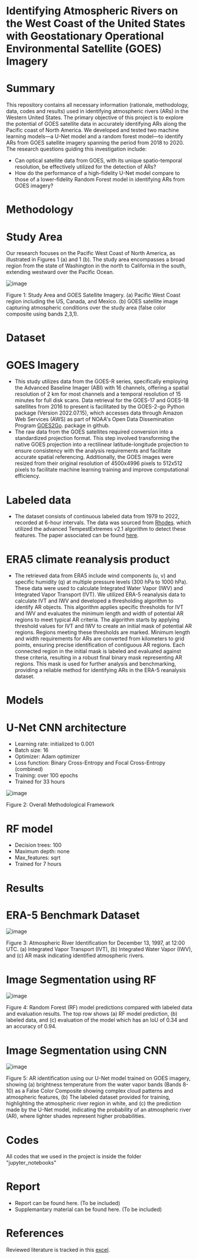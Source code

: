 # Identifying Atmospheric Rivers on the West Coast of the United States with Geostationary Operational Environmental Satellite (GOES) Imagery

# Summary
This repository contains all necessary information (rationale, methodology, data, codes and results) used in identifying atmospheric rivers (ARs) in the Western United States.
The primary objective of this project is to explore the potential of GOES satellite data in accurately identifying ARs along the Pacific coast of North America. We developed and tested two machine learning models—a U-Net model and a random forest model—to identify ARs from GOES satellite imagery spanning the period from 2018 to 2020. 
The research questions guiding this investigation include: 
- Can optical satellite data from GOES, with its unique spatio-temporal resolution, be effectively utilized for the detection of ARs? 
- How do the performance of a high-fidelity U-Net model compare to those of a lower-fidelity Random Forest model in identifying ARs from GOES imagery?

# Methodology
# Study Area
Our research focuses on the Pacific West Coast of North America, as illustrated in Figures 1 (a) and 1 (b). The study area encompasses a broad region from the state of Washington in the north to California in the south, extending westward over the Pacific Ocean. 

![image](https://github.com/user-attachments/assets/d2015e82-fa22-4d5d-89f4-60e9e6776329)

Figure 1: Study Area and GOES Satellite Imagery. (a) Pacific West Coast region including the US, Canada, and Mexico. (b) GOES satellite image capturing atmospheric conditions over the study area (false color composite using bands 2,3,1).

# Dataset
# GOES Imagery
- This study utilizes data from the GOES-R series, specifically employing the Advanced Baseline Imager (ABI) with 16 channels, offering a spatial resolution of 2 km for most channels and a temporal resolution of 15 minutes for full disk scans. Data retrieval for the GOES-17 and GOES-18 satellites from 2016 to present is facilitated by the GOES-2-go Python package (Version 2022.07.15), which accesses data through Amazon Web Services (AWS) as part of NOAA's Open Data Dissemination Program [GOES2Go](https://github.com/blaylockbk/goes2go). package in github.
- The raw data from the GOES satellites required conversion into a standardized projection format. This step involved transforming the native GOES projection into a rectilinear latitude-longitude projection to ensure consistency with the analysis requirements and facilitate accurate spatial referencing. Additionally, the GOES images were resized from their original resolution of 4500x4996 pixels to 512x512 pixels to facilitate machine learning training and improve computational efficiency.

# Labeled data
- The dataset consists of continuous labeled data from 1979 to 2022, recorded at 6-hour intervals. The data was sourced from [Rhodes](https://portal.nersc.gov/archive/home/a/arhoades/Shared/www/TE_ERA5_ARs). which utilized the advanced TempestExtremes v2.1 algorithm to detect these features. The paper associated can be found [here](https://gmd.copernicus.org/articles/14/5023/2021/).

# ERA5 climate reanalysis product
- The retrieved data from ERA5 include wind components (u, v) and specific humidity (q) at multiple pressure levels (300 hPa to 1000 hPa). These data were used to calculate Integrated Water Vapor (IWV) and Integrated Vapor Transport (IVT). We utilized ERA-5 reanalysis data to calculate IVT and IWV and developed a thresholding algorithm to identify AR objects. This algorithm applies specific thresholds for IVT and IWV and evaluates the minimum length and width of potential AR regions to meet typical AR criteria. The algorithm starts by applying threshold values for IVT and IWV to create an initial mask of potential AR regions. Regions meeting these thresholds are marked. Minimum length and width requirements for ARs are converted from kilometers to grid points, ensuring precise identification of contiguous AR regions. Each connected region in the initial mask is labeled and evaluated against these criteria, resulting in a robust final binary mask representing AR regions. This mask is used for further analysis and benchmarking, providing a reliable method for identifying ARs in the ERA-5 reanalysis dataset.

# Models
# U-Net CNN architecture
- Learning rate: initialized to 0.001
- Batch size: 16
- Optimizer: Adam optimizer
- Loss function: Binary Cross-Entropy  and Focal Cross-Entropy (combined)
- Training: over 100 epochs
- Trained for 33 hours

![image](https://github.com/user-attachments/assets/4b5bb6f2-1aae-4d9a-acc1-dcbc4c50d14d)

Figure 2: Overall Methodological Framework

# RF model
- Decision trees: 100
- Maximum depth: none
- Max_features: sqrt
- Trained for 7 hours

# Results

# ERA-5 Benchmark Dataset

![image](https://github.com/user-attachments/assets/923efc07-4c7c-449c-8ebd-a62b4602fc71)

Figure 3: Atmospheric River Identification for December 13, 1997, at 12:00 UTC. (a) Integrated Vapor Transport (IVT), (b) Integrated Water Vapor (IWV), and (c) AR mask indicating identified atmospheric rivers.

# Image Segmentation using RF

![image](https://github.com/user-attachments/assets/170a86c8-f0c3-42e8-8a0c-e5b01028e39f)

Figure 4: Random Forest (RF) model predictions compared with labeled data and evaluation results. The top row shows (a) RF model prediction, (b) labeled data, and (c) evaluation of the model which has an IoU of 0.34 and an accuracy of 0.94. 

# Image Segmentation using CNN

![image](https://github.com/user-attachments/assets/5fd2b570-de8a-4ea4-afab-7216d8a11555)

Figure 5: AR identification using our U-Net model trained on GOES imagery, showing (a) brightness temperature from the water vapor bands (Bands 8-10) as a False Color Composite showing complex cloud patterns and atmospheric features, (b) The labeled dataset provided for training, highlighting the atmospheric river region in white, and (c) the prediction made by the U-Net model, indicating the probability of an atmospheric river (AR), where lighter shades represent higher probabilities.

# Codes
All codes that we used in the project is inside the folder "jupyter_notebooks"


# Report
- Report can be found here. (To be included)
- Supplemantary material can be found here. (To be included)
  
# References
Reviewed literature is tracked in this [excel](https://docs.google.com/spreadsheets/d/1ovGYoTcQZkRDXEwAZ5278RPfPh73KC0zgMktf7-vxNM/edit?gid=0#gid=0).

